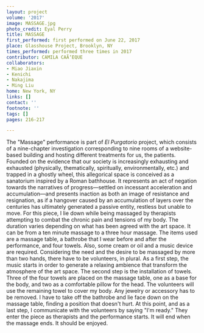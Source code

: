 ```yaml
---
layout: project
volume: '2017'
image: MASSAGE.jpg
photo_credit: Eyal Perry
title: MASSAGE
first_performed: first performed on June 22, 2017
place: Glasshouse Project, Brooklyn, NY
times_performed: performed three times in 2017
contributor: CAMILA CAÃ‘EQUE
collaborators:
- Miao Jiaxin
- Kenichi
- Nakajima
- Ming Liu
home: New York, NY
links: []
contact: ''
footnote: ''
tags: []
pages: 216-217

---
```


The "Massage" performance is part of _El Purgatorio_ project, which consists of a nine-chapter investigation corresponding to nine rooms of a website-based building and hosting different treatments for us, the patients. Founded on the evidence that our society is increasingly exhausting and exhausted (physically, thematically, spiritually, environmentally, etc.) and trapped in a ghostly wheel, this allegorical space is conceived as a sanatorium inspired by a Roman bathhouse. It represents an act of negation towards the narratives of progress—settled on incessant acceleration and accumulation—and presents inaction as both an image of resistance and resignation, as if a hangover caused by an accumulation of layers over the centuries has ultimately generated a passive entity, restless but unable to move. For this piece, I lie down while being massaged by therapists attempting to combat the chronic pain and tensions of my body. The duration varies depending on what has been agreed with the art space. It can be from a ten minute massage to a three hour massage. The items used are a massage table, a bathrobe that I wear before and after the performance, and four towels. Also, some cream or oil and a music device are required. Considering the need and the desire to be massaged by more than two hands, there have to be volunteers, in plural. As a first step, the music starts in order to generate a relaxing ambience that transform the atmosphere of the art space. The second step is the installation of towels. Three of the four towels are placed on the massage table, one as a base for the body, and two as a comfortable pillow for the head. The volunteers will use the remaining towel to cover my body. Any jewelry or accessory has to be removed. I have to take off the bathrobe and lie face down on the massage table, finding a position that doesn't hurt. At this point, and as a last step, I communicate with the volunteers by saying "I'm ready." They enter the piece as therapists and the performance starts. It will end when the massage ends. It should be enjoyed.
